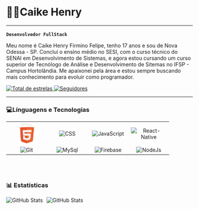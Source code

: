 # 👨‍💻Caike Henry

---

**`Desenvolvedor FullStack`**

Meu nome é Caike Henry Firmino Felipe, tenho 17 anos e sou de Nova Odessa - SP. Concluí o ensino médio no SESI, com o curso técnico do SENAI em Desenvolvimento de Sistemas, e agora estou cursando um curso superior de Tecnólogo de Análise e Desenvolvimento de Sitemas no IFSP - Campus Hortolândia. Me apaixonei pela área e estou sempre buscando mais conhecimento para evoluir como programador.

<p align="left">
    <a href="https://github.com/CaikeHenry007?tab=repositories&sort=stargazers">
        <img 
            alt="Total de estrelas" 
            title="Total de estrelas GitHub" 
            src="https://custom-icon-badges.demolab.com/github/stars/CaikeHenry007?color=55960c&style=for-the-badge&labelColor=488207&logo=star&label=estrelas"
        />
    </a>
    <a href="https://github.com/CaikeHenry007?tab=followers">
        <img 
            alt="Seguidores" 
            title="Me siga no GitHub" 
            src="https://custom-icon-badges.demolab.com/github/followers/CaikeHenry007?color=236ad3&labelColor=1155ba&style=for-the-badge&logo=github&label=Seguidores&logoColor=white"
        />
    </a>
</p>

---

### 💻Línguagens e Tecnologias

<table align="center">
<tr>
<td align="center" width="96" >
<img 
    alt="HTML"
    title="HTML" 
    width="57" 
    src="https://raw.githubusercontent.com/Zenfection/Image/master/2021/06/08-15-55-13-06-00-18-00-html5.gif" 
/>
</td>

<td align="center" width="96" >
<img 
    alt="CSS" 
    title="CSS"
    width="57" 
    src="https://media.giphy.com/media/v1.Y2lkPTc5MGI3NjExNmQ3OWQyZWI0MWU1YjM4Zjk3OTI0NTU5NDEyMWU5OTc3N2E5NWYxZiZjdD1z/fsEaZldNC8A1PJ3mwp/giphy.gif" 
/>
</td>

<td align="center" width="96" >
<img 
    alt="JavaScript" 
    title="JavaScript"
    width="67" 
    src="https://techstack-generator.vercel.app/js-icon.svg" 
/>
</td>

<td align="center" width="96" >
<img 
    alt="React-Native" 
    title="React-Native"
    width="57" 
    src="https://techstack-generator.vercel.app/react-icon.svg" />
</td>    
</tr>

<tr>
<td align="center" width="96" >   
<img 
    alt="Git" 
    title="Git"
    width="57" 
    src="https://cdn.jsdelivr.net/gh/devicons/devicon@latest/icons/git/git-original.svg" 
/>
</td>

<td align="center" width="96" > 
<img 
    alt="MySql" 
    title="MySql"
    width="57" 
    src="https://techstack-generator.vercel.app/mysql-icon.svg" />
</td>

<td align="center" width="96" > 
<img 
    alt="Firebase" 
    title="Firebase"
    width="57" 
    src="https://cdn.jsdelivr.net/gh/devicons/devicon@latest/icons/firebase/firebase-original-wordmark.svg" />
</td>

<td align="center" width="96" >    
 <img  
    alt="NodeJs" 
    title="NodeJs"
    width="57" 
    src="https://user-images.githubusercontent.com/74038190/212257460-738ff738-247f-4445-a718-cdd0ca76e2db.gif" />
</td>
</tr>
</table>        

<br>
<br>

### 📊 Estatísticas

<p>
  <img 
    align="left" 
    alt="GitHub Stats" 
    height="200" 
    style="padding-right: 10px;" 
    src="https://github-readme-stats.vercel.app/api?username=CaikeHenry007&show_icons=true&theme=transparent&include_all_commits=true&locale=pt-br" 
  />

<img 
      align="left" 
      alt="GitHub Stats" 
      height="200" 
      src="https://github-readme-stats.vercel.app/api/top-langs/?username=CaikeHenry007&theme=transparent&layout=compact&custom_title=Tecnologias&langs_count=4" 
  />

</p>
          


